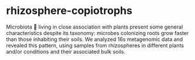# rhizosphere-copiotrophs
Microbiota 🦠 living in close association with plants present some general characteristics despite its taxonomy: microbes colonizing roots grow faster than those inhabiting their soils. We analyzed 16s metagenomic data and revealed this pattern, using samples from rhizospheres in different plants and/or conditions and their associated bulk soils.
